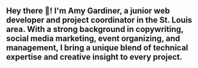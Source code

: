## Hey there 👋! I'm Amy Gardiner, a junior web developer and project coordinator in the St. Louis area. With a strong background in copywriting, social media marketing, event organizing, and management, I bring a unique blend of technical expertise and creative insight to every project.

<!--
**amymgardiner/amymgardiner** is a ✨ _special_ ✨ repository because its `README.md` (this file) appears on your GitHub profile.

Here are some ideas to get you started:

- 🔭 I’m currently working on ...
- 🌱 I’m currently learning ...
- 👯 I’m looking to collaborate on ...
- 🤔 I’m looking for help with ...
- 💬 Ask me about ...
- 📫 How to reach me: ...
- 😄 Pronouns: ...
- ⚡ Fun fact: ...
-->
